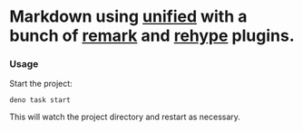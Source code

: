 # Markdown using [unified](https://unified.github.io/) with a bunch of [remark]() and [rehype]() plugins.

### Usage

Start the project:

```
deno task start
```

This will watch the project directory and restart as necessary.
